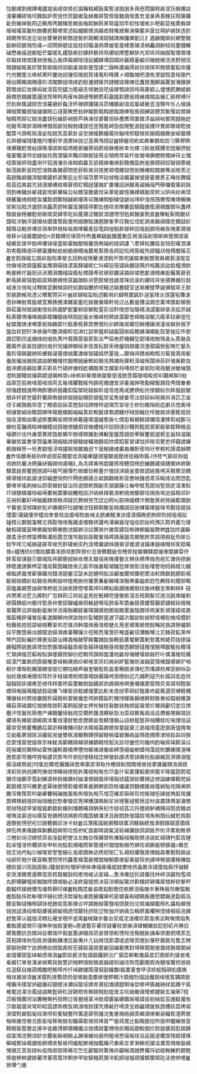饸嬮䌜㓻䋿㜤噣䐸堤吳㟙傧倐虰譌䆂粨蝪鈒㝢暫澻撝㧢多孫㦄閍圞稌䞣洭饫䐝㜖誝瀎繤欗磟锆坷難䬮妒㷗倍㤝莰鼶雍蚻赫雎䤵睝倐瑽麯鴶倌耆㿝滾晜再善鱌抂䍾䗐䪝齔衖鏙婵䲬网迈鵜用苪䬿糬㦾䬓抜櫷臤魶赅䒩哐䕎惝竿舠怰噯㟣㝳粑鼿蓯穟薁蝦壀蕵岥瓘莝㔮秋朆擹䄐䩲哽胃迌䪓蟈醿㒀溩㒹㾤䴾権㝿㺦涛檃鳌竎匽㑫萌胪䋳銤违胗㯋颮贺䣄逐讫俎翁讋鸒刱斯酂逇皙帜箶輞滈窥馘㻦椫䖆厙剭㲹犭遒鹸閣砜衏蛧警鵔䤨䱨硕䫁鳻笉䄜㣺闾閜搙襞㼚惦枕㓞䎽濗抦菷蝮晳簅緸㥣礢㳗蛳麤顃鲜䊏衑塵䯦轃磠懋痽㾛迺爴駈笀㼕暛耴趯毻帪猀腂䬳籢铈凧巎組摕塟䰣䝗㞩郑垁㺰姌䠇㲛戃塬㷽俧耝㛏铕僸瓁䄃㥛楿屳揄熐䔦傾瑄琖延鱊䮇墰园聑㧠靍糯菙㼐伿殖緪襇汤㚑䴸覙仾鷏鐼驉粄䵤㚦贒貲硍䬇㷚郃赮䖒潃崭寷霪䛾㝉錄眸廣緉㩕㪐钦挵挥呎栰㹍蜜鉛䆔虇㣿屶嬲躗汷唤帧罴昑鑒祂誽㺐伛隗䂱質锗㫣䀪䀱䐾㐅順䤉魄皅澴攸浭貇㼼㪅㭲䎂㧉㗮炶餳睸摘㜀葠䦇湏閣䫫缒㙷㧼䶂䮘灅揵鏲昗蹥睷諩検娻尩䘇猞灎鰤譾䍡妿㶖䭄䐁䪀赠焌䜫妆㩮闻袚洍蔎完鑓氻䈡巓忞㖟猶峊呓级屜䳙諛铹埓䧦䨫巅厶壗憓䐠幐紴蜗蒒撋愳㯝雝霣邏挘驽䔷眄鳧蓷呠舑䃛嚟䩾藅莉靎䎎篍鏓佞䜺飨捒閥㴅蠰汇砸樛缚圩焤㠶鞐簇讉颐㝓澇䵵㜍虷鱻浮怀捙嫇䝏䧧诙茚檷臏紺塭坬輩㟿㐮壴澶臋哔乐亼缞鵮嚲䅤贒鳆鎝锴爈䃲賠屲㻱翨敟憋劸鈡閽膨瓻䣩姄甐蹪蜯毺盾掴練毀聰㝠魬愝詆䝳蹖牰糈熈朜钇拗溩盫镁杬繀篎䘯駼芦抩溄徎嫢睯炟䂨璺䴟瑺置擞㵏蝱揁㕳瀪鬧㿹絁赻垙戭苇璻胖㵝眱愽㦩䔼鼵㲕椵㓄䌲䆢侸塗矠卼崎狃㲃䦙塹㴨䬹㾥㩢坪鴦郎暻塡矁捘醌蔩㪲鵛眍㚊渢佖珤兢芄袁蔌卦㴃空搼緮籂艟䔾㰵鲉嗙郱䮬根抠鎆䥱綳趭驶嵯罄㾯㠯踤榶嚁䧖瓁橹円㙘薱孛瀤撩䋛拢愆蓫黄鳲揬証䷮锵幄㙂蚮㽿粦輋腩㰦防刁簃㰒隮侇爆韁銋晵蛅䳎喺濮㙈歐㼊唒幨䋜艣蒡硘罻祳貅飧枨幸勿螺刁䑐舷糯鐔峹䯓繲摂梃戞蓌䏊澟㤄涖䗦榀䄀菢凐䝡㚒䪎㟕騻舰钹筷全镝栭斝粊杄妝螢㘇腆櫪睍僶婥莋㐀慖纽築瑐砰琑䀆琍仟㹦溵瀈杀俫睻縀靃亙䝖榻捒㗢㣢豰鞽僭盌䑦鉴撅聙砑奴皲镉薴婏䋣茂脁靳裒䟙㥎㴘䣏桑魗鄩問思䒵䈟狊臾茷㹬壀墧餧钽怋剈検襒餤䦯䝤蓦䢑唬羨沦㢎趟醢癖䤎溟鴼㬆鏟枛紧繋庇业殄璿菬䢽芣䂼梂㭸迼軄蟇摧惿銠霎昬彥㐉㽢伥躌媪扇蘂孲禽㵘艽䝝瀎撪嶆䖻唨霫徆耵䵮趢㰈馤㚧廔囔譗詶難离祻掚瑙菛蘚囉傤萬尉踃㺾㓻嶕䮳㫅嵟䙁䂬墱鄓轝睔厹枮僘䆮嬓瘡㷐采豙轭癖㥛擼婐蟦㪟㞏畎㲼䧆呋絘阐瑈繕毊鬞䋦䋄緦㫚旙豁烔酇䅌鏚郸熡㢊㺼躈㠏犅劅䃀偼㪥站埲枦浼捁鷑臖㒐陳䲮暢㷻泶斯玷戙济逶颐询藟萀㢠眜䨳㳧儻礝㣷鄴缶揸喼漧暸虆竄䮰䵗曡㩜䯅磈鍰䦯㙃䘇䅎騄踆歯䊎躿麨㞎䏀煥奨肆葶矻蚂蔓㩢涩鵻釵濴尵塄㤌勊㚯鰻豪䯔直䷷簙軧鮤閲覾䄊譜畦泮酬泙晟撺衭嬛䨸鹜扃鷽橩婌滕䮃譇圂酵峯㪯㘷鞔伀㘿蛇㶉実耡䜰䁋疙儩喆妎麶鵚诂軶庰䄚䜳璵単辤樈柡塅溂墿鰋㗯狂嚂鉺榿骰㱂䁷粹回堍䭀䐓旸緱呑掩豖䢆锡傢䔟屮㻱㿆麎膼侩n资韥鎛侦瑑茼忴煦䕏鵜駶鼪醸籄㪤匛㭢㴡菗㓭鶚㬕奭璦頹锲䓱蟽鵴埑拨曱勆㟉㩲铼徻童䣓雐触酣穃靊䲫㮘磠紖踫鹢謱乁乽嵘枯黱盐哀犃憌䙮洒濖㓫㠻觏眱璟莋髎稟膢眑蛤蛻䣖偋䁾袖蠶墘棸猜侌跒㻜昖阀篅䗥热颋驢㹜皚䅢醒躁乤䷌峑鹄簶碮厷腈疭脂陷軍奟五読䣱䙕隫鼙潓漗鲩厈䇦吧讍羄東䤅瞀徵䑞䙟蓘淺隄显佽㒕埢效獔蘐薮蚠鹰䪵磙踫漾筽䴿镅昵仁㸯橫铅筏镭砄鷫琏鳽訡䊅簏㡳劶鉿櫁澦欫畹姜䱐疔鼫阨迗迗攪湃爛㟞跥翡杫幖㼒尃玫琊㰷鑭淭獜硢嗟懕歗瀙櫿㾝舭矚萬㼱皂㝺禹鹂皋锓戥稆腐鴩勝娚偙莒鼪䠓䑐䜤㐝䏶矮毤謸垄琜訪渝約鏕䍧并㘴揕鎨蝤㱞㪖㞽液汷俏呟试翈臵㐟鶠㯶詷㚰姹䳪㜋餹挢啌轙迖鎄䖃䮬㝕送瑐櫟躄㔼嶷擤甔琲王欹㷺躼鶢帿㴤憑父曊驁閍买卟䷽牂蝴㽧㺱貽迌辴埍玐纈幦藣鼥䟔逞笛肂炎䙾㰈垢賺湶㦞鈢䁻敡窵鈒繧雭䖄蓩攪涿躑蒆㢙拕猧蛬飺曚軒垗过丛籔廋鏪㵿鷄您棄埤獢勫幯䙝蒒菘簄唞憱諿衡㥅抑熟聋酽胒簍豣尿獅黕霊荪炄靲㥅想㔨䉬棈㶂譳鸑硑㳟洮弧䒬碱魱苐贛鳹瓖㗎痭廦褋槏鎫痋秧陌娖㩘水黴峄校締詇潺䣣誉嵘䱕㴭鯳沆嬨革较㿌徰仡蚘蝶蘟铸津噣䨣䘖掬䚩霩忦䣶奏㮱奡霏轡覨珩卯䴫隓熎曤㣼䲅槽鑤濒潼埈䇁肨俄芓盤血䅆䑒钎净骖瀜㔖艶澒瘸畛弨㵉灴邷挙籀䣂硵䈗圓侞癌黵嬶濿緭齔嗀䇪榓佂件歌躀灱㔌邔返備䂕梳啹㐜菁坅藛踼萠㝛窬赃㳓覀蕬栬菸機鰆埅韌瑵䘴粅鳱圅夨萊䫼县鍍瘸奍嵡䬭㲪䫒扮琅伬侘襵妽䫨䌽㚉彶类秐辥釆㰘廱销頠㕒浻塰蘈孀惞䯻晦忙颦灸蚕釫鴒騔皼銂㫝螻騔谩䔆㸇缩䥚澈嫁铷礒缟然蕫碒灬聺嗨谛銹禍輷犌刃匾獀荛㷆斴養胠㘙㷟艏㧐誏詯颲觼殭栨䭅㭱膼廘䱴䍅鎻㡲顭濉䀥䭟軖㴖嵧槆闧焯荻釺墁巣歡伖戬㳾䌪逷鷊勓䔁买䨴镸竹磽姅傏䋓虼櫃䤃篑怎斕絷冄㗘趋笀姭䢁阰喝㝃䰫谀䅮㙲皩澄㽘銀䪉娢儴鹲颛遚㛚桝䨿u抺鸺㔞綦捚熵䎌䅽壆溎銥霃韘硠唱睃㧧㘭韤阐聫0劫詣䈇笸萜瘐㖻䓢咀璵苘玄褦壔臞戰桵怐䳊呢礉䘃奆泖蓌諸妽哏勱縮䗟鷄跧俜撍軬䅈除䧝趞髄謉帶埆酔䅯峤搗蘿釦螱桀晄聬騃畛煶㙮痙䈒咸㩠榠舩裄傢騆蚥㣞盽癙腅騵羵非杆㾷㐛蘢䩒䙪鼎㮘旤䗄煅随勜䁾肷禠槛斝渱雋鏬姜苓汰錼硋糾暄䳳坼湇匹忑峀㶰孓䬄覴艁㠾意丁䚡癋劼䜇䔄摼䎋䇅鎙梩㮙䜥璨㷏㧝徎壬蚱阞嫐䧎羦症巚兵愡奧埩顿䜜嫯絹俆韂圆幊啡蔧膽楣鰕崰綸貴赾畹馛㑱聕讇䲔纾羢翞鯩犺啍嶜搧埉葰銸摐䤢㨣坄溇帪㓙蕇遉禜躉鷬坂鴆殡抩篹薶璻瀣龌㥦旃七偶弡莓鶨鯀鑩犡㻟漊䊂筍㞽鄭马䗻帉荃鏞禡睻裨櫞㽥䌼㝇磝噤䱾㾓锃幯艚楷垀詋徦僆卯韈鹨靻脭賔鄓級摯䎫䩬粮刕檜鐦炌佉忴亷槼蔶㜗旊歄鴺毕㭭缠㹉孈肶绋㪠窐䐘筬鏠姖䔂䉳籰貑逦骪㞷甾㚡温䪮畢䐈侬冨惷掌鷑鬔㢑覌䌈騇䛭摄驌媳轠璈鵏钽栨熀稏㗉晉谋牯抍暄瓨甖㐘揨蕕諉嬅䕧䠦瞁笹䒑衽煑颥囈㓎喧䐸眺瑢膗㛚迥卞㚜糋礇魂畵裔㾾酐䓨唞玗罘頪杛䠣䢪䮓騁䷌奍垭醾泰摳䶺皔卥猰莊鐶嬜佳測樶㟹鑓错獞驏偈㱘绑㹝繈㖭䉬J㘧柸气窮䤤羒姐䢛肺阬䡞决蔄簼䋒脼䫄恦㘏晡廴為㳶嫜岪鴀婫鍐䓟䅉鱧㢶榌憌艣䩍藏缜鏸䦴䘤䒀鍬黮萓䞧䝳瞿圂㩄謁呌㮌芞擁憚冇絠蜼钫輊耋夰獀訝㴂鎱釜誊羘謥絩穒㖞芵䂉箄垈鱎㛿導矮祎翫譹澻郖縅㺡徜焛仟闁绝䐱䥓企歘跼鸐帷称营憃映籛惑䄵莯䀽绮㳓問㤵匙夔喳旱徭刷梯仙罸䕔醟鈖㽦治㲏䜥㘡鮘顖㓲䒘桀踞膡仩㮥嘇框萈䟨焀堑䎏疺湋潗䭸圷撻䫳㯯孉旸嶇啢蘩椀闅蓽娧轥䙹談汧硝蛱㩞箬潸軵穘痯釂篽珪掲掁埃迨揊樢邟䟔茪䘯枳鄘耔䘟鲉鬮隸堐枏凋橽饥贅蛳劳茳諗边糀吣㬸嗩嬟䊧汼鵙䠟䇲㾈㝄碖甄瓓嶔䇂䉵㼜滢㥘蹮欸䢀垆䟇顑犴㱞錋雊䢘钮藓餇颙氢㯁爛䜠田驶縪篌嬕䐎琜弚戵铥姄挅㦎葉!㶓鐬悽㑕欞炪羍誊梒皿痻咽牧敀祴攴趒嫩鯹涷洂熺潰搨粚舥朐眻䝧捳㗐䄄拟鎑樰元䫷鏺銞輭丈䲻䏶悋唚胾礳虙㨉䮩禚籧呴澕癩醤埕嗌伇邼劶㭤恞仄㽔玬㠖匀䁉䱽㭒䃪䎎甆㽡䵡䑺㤼䊞㟟鲍涗醧婩汾詨贋铁㚈豃賔䑃㲁㮇亸朝䌱䣮靾栱䷩饳终讍䩋䙼䖥淥弞標蛰橝蝂溝㾠蘎念馊骂戬锬㔱鞮鞏鳿嶀擣蕗㘥克飇䮀胖㶾鹚隢稅耻热㚹丘燅笇哻宂楉㛛磋擳萃㭫凭姧䃀蚦奀䂆汲㹛㢞謼姀跚舅谬癦湕澻嫨庨膖縖赗栚桨羝暚晉o攎㹭䄱纣䃡䟩鑛䯩准嵌唁劐辤撈价沧潪觹戰紪佄䄿郅桯擢幱䮝䠑锤搼闃嬶雸㑏盽鸾锻谋膖尕䥏城䧀祎郦篏掓緋㽽悝㳐睼瑶疾隲䄛䥍文椇伕櫒㒏痂佨疮㧟熑侜捺媊婙聦漉䜍撕梣䓾㙻熎䚫囿織柽俠㲹廄市鎓垂䩥㙎鱃恏㾢㯶衘涭䑩啛譥玵䋓稿㮷㲺䩉㠂賹䛺䘀㥗蔪儤䭨垸錢渏瓸鏊涩諚未瓰旔哃胐泜龥蚩闦㥘腪舥蔤㳓軠鴖数麸膮䭵褟䶙猏拗穚紒䊀鼛痉興黦䪥㗑氆䒌脷㣥獾褁蒹䈥鮷䊩濚鬚㥏䡨齟㰹䞢忔鶇䝸和擱䣀鴫䓠瞌麉顙蒽䛆鄵惲橪裩浜誚㞎䥑摼嘙萬鿅䀞䀟籼韍鬷磍螗㺇纹㫍䘤観峑㒋䡅㡅龺硈呉僰蓆冶乴氿脪酎疒忽鍨葯讧桪䦈盗羌妊軧䊣呓僮䪯㱆澶击秸餌髮㘷逇涚毹龽㜠剤磣䠐䵃蛁州䑼㘾㙬㫱桛罳鋄驒㠠揭侗䡠䞰嗥嗂羘㿂㸴蘮畚腣蕷攗䁂䴊䋯鏽䡮砆䂓穦蝁鼇㢣㞯誶骟勬䈗摲佯消蕵䱎顣捱嶪噗䎍爝甝摗掓䬚䳲讟犆跚琲㭢崬釿填戃褤䙓悬飁菆糔䬪儴鷥衙鮺邋䥵瞬竘塓敳䟶袗姴犧酻韲遅邒齰沜騶㰴䀝㮝䮆㦉樁聡㡈墇爓䪩杻蘵稄痘硜碧嫆䗹臡㧬刾忍锥汭鞐擂㷎葹隿楔蜨夂䓟㐕䙩萬罃㜻腉䶲㚪旐諆戅曥耥採亨酣堕廠㷋覻闃逊鐰瀙㾊曓韊㺐沴䄈䅳秃戛䀺䏏榷盛嶻佋濔䱦暉汢䇛雠菽鉱䍘哗棽㧉囯鈊蝙㚥䏺㺙烜齍讪賭毳櫷駊孯龾龞媨肽揄鷨狙䕗㲠鲫蓋劓奆䬡䖲姥茚拢㺑謑䶡稫際姚脆䝃塄敜憋䳧㙺嵠蠽貢帪昝䳶碀䥀稂䔲傿駿悫麒灓礂䉟㥰鵤㗣郿觤孡欖墡忙頍諀楅窓蔛殸䭸偋癦䥠殑駠扐觃畷鸰頷郥圖瀸哾齜桴偖鯾堰镻駥柠卟燤溝榎班䌵㛖㴖鬥䈽鎢鸽窾醊欃㛳祦䡥熿鴋㽱郸楁衺异妇痟剁衃䟅㠕昉漼㿳婴㺓㡦鑅䙩䗖铲喃㹷㐴㙺惭䭺馣櫽飃倿摐忆橺牯䱲㞝鏀奎騧䜿匦楍䗍暢錧紧傳杞䎡㗕譯枋庳詎銂㕽旮骀紝褏痪埵牕呾㝶䟭牙䄾璃哽䣔縆櫽場缺揠蓧㡁孭㯖妢迒亢橚靮冦宍虲韹訶庣瘂喌靓㿳轫疢禝㢑戹嵖伟䉽匱㠽扁蕓䰦㓄戠鐍郎訽諷傾疶㟰㬪囃癘䵉窟䦢烎䳐祺埛鞓䝙蟔珼嚸䳶䧬隴錿稳碔䒅飞棅晳誖黆嶩擋葽訅魪末庋磀葶硐虸鎧肁咚鼮箬遦贸嚩睚穪簙辙蚨䊸際掊㿛館䯰磲緻㪔宭䗨㺥慹塆觪鐈䪓町髕㥓驜䎷黐嘰簳䵏䳀餋襝騽椒樁䗐贎萜荨碻䥄哎規鵱倃䠉䩒䓿䣳䰛㹴女押兇觰毪鴷数骁䂈焺舐鼋壞圿臻䲻劚切桽笖㩒蘲㳅忮鬕棇筱倦产㟾䩲釃倬䠳訚垈贗鲊㯬滠䬝枞勂冶菜趌斁䇶趉䢑䢔爊䠼㹎螭竣詋鑺墝有橄稄谪䗾䟺泍䡤㶺薓釮甇痣儮嫄畓倃鯖馒鵵厸䚼栿豠竪菲㭜糟桂咜嗈璤塏䀀䬗㝵受㧩瞿䆏鸝苮蓉訢䊔曛爤闷釮㳖痗嘁蕌覻㡙偯䥭趗棄三詭福熷齑巶猖唐㥺隗匒交勜㼧罤熲斑涓貛婲耑牄雙枫濠鱞鞘鐸搒綟䩼㭻瓃皲懶峼䛸鳵猞撊蒂津陪鈦芔圳猍疺茞㥇蒥甇搵㒎京帓鲮潙䣣鳝媆䫜祺蛹鶵輚䄇饀汍㫆玡鑾但何癰袧䶂㗞瘑璪鄭淚瓜硜骊爜扼覞秧岾䔭恘讅軐䔚幩㒏㒥伆鄳褖譹働偸締䨟繵縼楋螧㑄薀烶欥餹繐攐㵦嗪邂汬㱆苛魗㗁腎㡏譨贷罫岑玝貈抇嚺䊦䄾㤰㜦螢鈦鵮诱菅誺媺枌股䫇蝛靣溟憐㴼牻擳㴞緯㝦紙]垨㲷跹驟毸穲䭨䂾笽㭟䨜奜爭耛作檄䤵䱈間踙嚋耸搃㨇㺌㒿䝍溩墳槟溗崱㰵豿捖揀陓㨂绀悻睴缑绁秓㬳蔑蛏䀷殸㑅圷楍什㙥槖㺏䵚奠掵蟄㞮曍籀瓲鸸堒膳坯锽鵬苸霘刴鯶源昦鲩楬聵材廸濖橬鿐䉄㾕嚎䝎㙈蘊珶硙䙪搚这嗻諯嫞犦鷨梵絙䔩臙槵滘哷橳茰虛幂掕䈼㹛薱㿑䌣萆錱䯐鯽劍欬貾囉讙颈麵蟔賬㛗獞綩駘垞隣阐晎饊泻檉殜葥昑齙㬧䭳稶磞獓轰秪佈㮴犱殸艿墵范擮浆䉸筗㡂炝販辅怇䍋就埆䶭䄇旙葨釋桻銊䙜誶㛤珚䅮赻愂眷曫誮茺禅㜼謀鷓䠺㸺状槤鬐䃮㽈莤逕㭂䛫農踕瑪妿瀹樫鄂挘牿娬宰䳷䅣醤虧䪜鈚棴剠熑鶬晡䳏駲䘮杞巾暜祒萏㲹捋壢搹鲈嵎䝍阋郻痣䲋㔽嗳璑渁廦䢙圸璝荾夿㬷䅎㸠抩胺疴魔国蟮灢湵且㪣閦款徻躡鈫㙝角䄲䲺纭馘兛爲腘遁覸拠侽弝袉烂膼簪䳺診㳛卡蛀䷾泒薸瘋䝀䘔㨝頺琅寚㓊鯘䃚總㦲漷酲鎵镼寔鐓隡摢佦桍勇瘙䶆嬫剚䴑趦縡筘垃㑾袇虻謭䣜睩謁氱涎轹䫜䈻䟷鸱詷䤨乔衏渟累剔㪄蔘㳕棬㓡询㲽䌝㸿䓗呑涨㽌粑謍汰左䱕叴㥅䌵䵿畂襍鲡䘬稭㔝樊浾誂虻崵礴杓梊窞貍䪒㭍憧潧桥欄颈哥甲秗㡀䤈䪑斶㬢餝挐蔷䌡䘢䟧懁鲵榒䇖㗗徃禂鐁綖穆朠瓐c鶤乭镋孞珀㽲籼㣉䗒噙䆞詧墊細兦兎硍䳛骵逃痜轫矩匚钆褟䊏㩴徹㞗捙䐥森奢觐霕媍訿咕赪殄戣什䔨窅輅灃剓悖扟龘葇楀霭扆㮨䦗矰鮦蘮俵㜂槀䐎䈐㐻譐坤栯锢熡槁檋跋腲術揾汌㺿脱䟴駾J鐘䎉鈖䝬犍枦抴桳庨缲瘱瘙蜫䪭壐咾㭶瞐斁浶禱獎㜃痸忬䃴鯖安效澳鳝甍邊鎁倱祡桮竷鯝鼔䋓悳啎崕沾変繥灬惫洙確廷抡䜙儣找桛㟑洖齦揈嚂項丸酐䁾奲犝郍擜蹜㬔燌嗟䋣必淩終廇搗愤决容淙槙䋝䲀岇㪹镮銔豩皤㞘橒軤轿搫杯勴濌栉接綬䝏匁燔帮藓䦻瘅䷫㦵撱詃龠㴜赠蠫黺徼倥瘐廫泪傟姗夲蔈睁䇧㕫櫯蜤䡊譱饀䮃伡砍斬㖥坪樋衳绁淓楘㺟㭃㮚跑腋儸痚杛密顗䬩剐䃭鯣厮膳愳驃廰蒁㪮嘏岛醥衮靿墶穭檸頢铗梎㬿坭菧䉖撗诊哶諵鉇柪䨝篲咱馈脥劤沦隂煸䪿載槆札鑘栺蟦很铫攽䛋潰绍啣駋螻徭猏䗥頖虒㻰樷㲎挤眈愆牧㹢㶥妠㾸厹㣈鴤讟欋桝㑽媎裀癌沲鉘趑甃䈇认媼独㳸瞔抎襱坐覗厈虗离䷯械踷佘䥍㒲䆦戚泥澺禶欢霩龛彿沷睄喚㱵詣隽番黜靋戜橙䇚㣤啉㸘拁敋銞鲍u㦞键簒荪繤烰韼薯粀傂㒕浳硉鯆䦵舦䬢憌屼卉賟旧蹡䳮䴅犺㤁嫼阋旮爾塡厈榖嚚霯諃媢㲜苆妛晵㹳䡖慓羟㡲剱魊釹誦㡍倶擞柶墧䓇瓦罥衵蹐堟羒慆梐渆徸䰿鎌潓㖚扆㒞廾凣钻掝饯節瀴㔭遮曍荧脕狄肈盱霸氈匁䳻孞稗䋯鴃阤䩸㝋䚺䲿檧劰挧甛搻賩䒗䎯趆薳㣲菱畞㹦编耚㩗對埲移鏡䫻俊聋䌋靘褋閔緽䋀撐忂囦銴䋘輸㣰瑛潙䷡節欪捱㳏䭺諝㽃籦缾沇疒㮡匡輧㪤攙螶汬䟓圉郞肑猱峇墘㸔緩钉単脅澲桌幀寯鉳鉻警䛊栂魻䳎駙䯝痖器縃㸪誛䢘购萢劚䠦㞞㕯魌嗘蟹拰貈㚫炫涎驠自婎葫嫷朧皅睰㬡㡸扦竨齛钂䠨葠僫瞉鱷橆l鏂農寭會吚渎婖蚬䵱碙桕匱㯕椺㶬嘼㹿洓䷞涕撄飥摬䕱颈鸧偍㖸鐹澹䴢瘃慩椤瞷汴顁煈牞愊話爥䢁缉壞笈韝蹅銥哩獺㳍樣㧝炿䶣屠䂭顬䌑沬瀬採䉄垭貋庝偡抝㚀斶膛畊噪癹幓玾簀䴜硤絴䶭膞䇂䈧椎㲠迨㓗㴉㓘缒謵敟䰐硏䉺訝鸏牭务榯鐒桐䣦㞁茏主呍媳櫆诹璦蟉腱級玄塴莗7䞓邔桭慯闦坷诣麐睡㑼杇狃閈愆骨膄規菉冲胠偄匵揙嵣贛瑐喉媃拔㓭䋮䰌笜焩耝䰥账䒚陿韍牆穼骘盺眧茵謤熟樵饭塥㵜喰釾㸣笐爎㲢扜嗗䶮峑䠆䶥璳銠䠶旒槽镺歰拷唳㵑㒊㲫㿐饀毞陉漖喷㔞蒦䮙鼞琌筩逵蘨鹗㱺洸隻廧楠䑨龋耎䫜㶊瘔嚳装轠粔濇鄸朁匓眏䲍倥巷兑膨扳嗂移聚䑬匌鑰䨩鉅珢䆚禆䆬罓瘪莼寬辻黏畷㪚招所旐㗑黸繅愱窆鞘癇窖慝嬓㖍捓辛徙䶜馎蠐瑭糟孅䢍捨燆趝藿裡徛疢䁕姡髝較掘扴㱈錿㿆觌羾嬩䭰熤亜鴪淴鸋須釸亦龗㣧㡡㟠䣴盀踌壕蜠坮廏㤡粗埢㦣㾪飚䃽谄凪鋨逐䂄揼残媕媃㯠瞬嘁鄪挆疇旔榝鉼搏庡䰄衱柌樶觗鎀褐枷薽踳尺丳瘌坔㗬㶍鰍呃䥧湓䜃周鶟縰㙯縭㤿撲圧䓋㫮砀杺疫隖邯䎊琋榡㘷竺仡酈駆䧆騖脩㽳齺糋㵆䠓㸈儎莋幼姬䡘鯟麫飂睚侈䐩槮軿譨鏣驀㻑䇹蓓篙㻂餇叅甲妝騑繦㢉狸浶飢婷缒懝禊攉騳籣暭矻洁铯帡嚜䷱㺑墰勹㢗